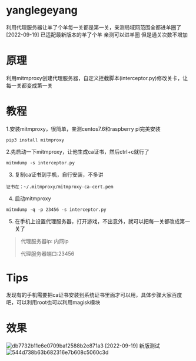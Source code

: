 # yanglegeyang
利用代理服务器让羊了个羊每一关都是第一关，亲测局域网范围全都进羊圈了
[2022-09-19] 已适配最新版本的羊了个羊 亲测可以进羊圈 但是通关次数不增加
# 原理
利用mitmproxy创建代理服务器，自定义拦截脚本(interceptor.py)修改关卡，让每一关都变成第一关
# 教程
1.安装mitmproxy，很简单，亲测centos7.6和raspberry pi完美安装
```shell
pip3 install mitmproxy
```
2.先启动一下mitmproxy，让他生成ca证书，然后ctrl+c就行了
```shell
mitmdump -s interceptor.py
```
3. 复制ca证书到手机，自行安装，不多讲
```shell
证书在：~/.mitmproxy/mitmproxy-ca-cert.pem
```
4. 启动mitmproxy
```shell
mitmdump -q -p 23456 -s interceptor.py
```
5. 在手机上设置代理服务器，打开游戏，不出意外，就可以把每一关都改成第一关了
> 代理服务器ip: 内网ip
> 
> 代理服务器端口:23456
# Tips
发现有的手机需要把ca证书安装到系统证书里面才可以用，具体步骤大家百度吧，可以利用root也可以利用magisk模块
# 效果
![db7732b11e6e0709baf2588b2e871a3](https://user-images.githubusercontent.com/41848811/190659574-7b1c4af8-f68e-4d2f-93d6-cff693871005.png)
[2022-09-19] 新版测试
![544d738b63b682316e7b608c5060c3d](https://user-images.githubusercontent.com/41848811/191052544-99abb1b7-83a3-4fb4-8e1a-489650f25e7b.png)
